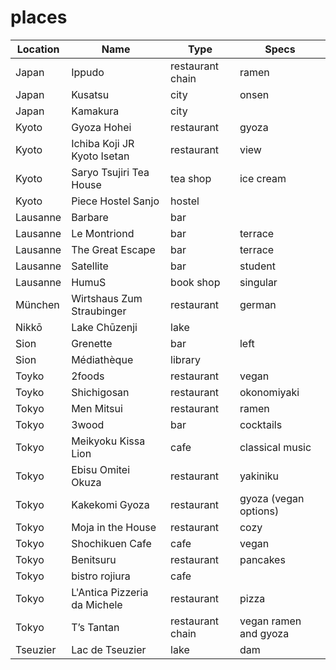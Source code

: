 # places

| Location | Name                         | Type             | Specs                 |
| -------- | ---------------------------- | ---------------- | --------------------- |
| Japan    | Ippudo                       | restaurant chain | ramen                 |
| Japan    | Kusatsu                      | city             | onsen                 |
| Japan    | Kamakura                     | city             |                       |
| Kyoto    | Gyoza Hohei                  | restaurant       | gyoza                 |
| Kyoto    | Ichiba Koji JR Kyoto Isetan  | restaurant       | view                  |
| Kyoto    | Saryo Tsujiri Tea House      | tea shop         | ice cream             |
| Kyoto    | Piece Hostel Sanjo           | hostel           |                       |
| Lausanne | Barbare                      | bar              |                       |
| Lausanne | Le Montriond                 | bar              | terrace               |
| Lausanne | The Great Escape             | bar              | terrace               |
| Lausanne | Satellite                    | bar              | student               |
| Lausanne | HumuS                        | book shop        | singular              |
| München  | Wirtshaus Zum Straubinger    | restaurant       | german                |
| Nikkō    | Lake Chūzenji                | lake             |                       |
| Sion     | Grenette                     | bar              | left                  |
| Sion     | Médiathèque                  | library          |                       |
| Toyko    | 2foods                       | restaurant       | vegan                 |
| Toyko    | Shichigosan                  | restaurant       | okonomiyaki           |
| Tokyo    | Men Mitsui                   | restaurant       | ramen                 |
| Tokyo    | 3wood                        | bar              | cocktails             |
| Tokyo    | Meikyoku Kissa Lion          | cafe             | classical music       |
| Tokyo    | Ebisu Omitei Okuza           | restaurant       | yakiniku              |
| Tokyo    | Kakekomi Gyoza               | restaurant       | gyoza (vegan options) |
| Tokyo    | Moja in the House            | restaurant       | cozy                  |
| Tokyo    | Shochikuen Cafe              | cafe             | vegan                 |
| Tokyo    | Benitsuru                    | restaurant       | pancakes              |
| Tokyo    | bistro rojiura               | cafe             |                       |
| Tokyo    | L'Antica Pizzeria da Michele | restaurant       | pizza                 |
| Tokyo    | T’s Tantan                   | restaurant chain | vegan ramen and gyoza |
| Tseuzier | Lac de Tseuzier              | lake             | dam                   |
